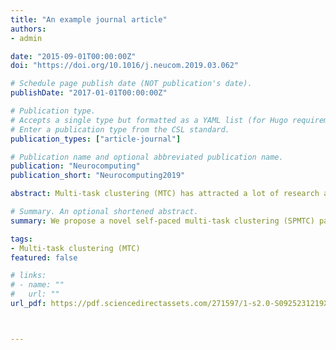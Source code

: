 ```yaml
---
title: "An example journal article"
authors:
- admin

date: "2015-09-01T00:00:00Z"
doi: "https://doi.org/10.1016/j.neucom.2019.03.062"

# Schedule page publish date (NOT publication's date).
publishDate: "2017-01-01T00:00:00Z"

# Publication type.
# Accepts a single type but formatted as a YAML list (for Hugo requirements).
# Enter a publication type from the CSL standard.
publication_types: ["article-journal"]

# Publication name and optional abbreviated publication name.
publication: "Neurocomputing"
publication_short: "Neurocomputing2019"

abstract: Multi-task clustering (MTC) has attracted a lot of research attentions in machine learning due to its ability in utilizing the relationship among different tasks. Despite the success of traditional MTC models, they are either easy to stuck into local optima, or sensitive to outliers and noisy data. To alleviate these problems, we propose a novel self-paced multi-task clustering (SPMTC) paradigm. In detail, SPMTC progressively selects data examples to train a series of MTC models with increasing complexity, thus highly decreases the risk of trapping into poor local optima. Furthermore, to reduce the negative influence of outliers and noisy data, we design a soft version of SPMTC to further improve the clustering performance. The corresponding SPMTC framework can be easily solved by an alternating optimization method. The proposed model is guaranteed to converge and experiments on real data sets have demonstrated its promising results compared with state-of-the-art multi-task clustering methods.

# Summary. An optional shortened abstract.
summary: We propose a novel self-paced multi-task clustering (SPMTC) paradigm to address multi-task clustering with outliers and noisy data.

tags:
- Multi-task clustering (MTC)
featured: false

# links:
# - name: ""
#   url: ""
url_pdf: https://pdf.sciencedirectassets.com/271597/1-s2.0-S0925231219X0020X/1-s2.0-S0925231219304023/main.pdf?X-Amz-Security-Token=IQoJb3JpZ2luX2VjEJj%2F%2F%2F%2F%2F%2F%2F%2F%2F%2FwEaCXVzLWVhc3QtMSJHMEUCIQCuznTcKpN%2BlIfHLvj3%2Fqp69rq0ATzRENb%2FZkXnBK8qNwIgWJbT0dSaEgKWdxFDQVKkQlIYv2GKMGDcfmgNjAFzQs0qvAUI8P%2F%2F%2F%2F%2F%2F%2F%2F%2F%2FARAFGgwwNTkwMDM1NDY4NjUiDLEOu6rX2ySLAyWXBiqQBRBylReA%2F3Ua6XzplFebWvbR2p4HTClR0gNH5zHDUOGGHCEJ6Tm0qHDb9rxQUpsE2MubA4m%2FrM3QSZ02LTwttrjWz8u%2BNgtykB%2BV%2FkpaikqR5IG9nEYHjvnzLmUA5BOilIgFdIcMzjfqnM2zGcqE5OT5LB0ozFphCOKTIHxSIUK6AfMRw2em0yTt5rz7kPfkQwjrUrdQ9lv9Ty9tX0Fs3Wg7kLEWtDf0S5l%2BHje9GzAE0CwS0N%2FeRnWC5TArx11ELdyTek9TdP3OtvzQMFti1ouzqcUxq2dK%2BlGdEp5Sz6ieHZuMzV3b78xzCMe2Q2Qa4no1QLiGzhMNsuYtwA2ZPQRguLqigJvtric4xmh6sX53ErP0PNEj5xChuTQEaNILEGy%2BV1Q9H%2F%2BvsZAzpk4nOozLMoBpeKt5sqdOvHYptbu6nwI6Mn%2BWpERamY3Cbl13D332EOouJGBYUczMQak%2FzjuP7UfyXByPCNQ4QNK7bzcvfzkMbRpzrgEqYFQ6rVI2DITb7aKAG1sdkvS%2F3m1Uid0bMyTFc6bTSTP2lNUhUsVnY8ZqPdlAEm%2FL9n0W3nIrzNpxnMqHbZoZzQq3qCO4aM2q%2BpP4IvQqdlwWzWMHOe3Gzr0iPDbelsD7hcy9i1fJKMdY1rQf0WVxp%2Bp6p5d%2FyPmN%2FEOfX0o5T%2FRqKpLrpaHqjG8GVWa%2Fip5P4gJ9RPpAF2tT7cJH8661JDsi6GgYvSrvO2spKf02BNToJ0sGKAcVchxC6w7QJ1jitT2e3USNARRDPhF8KHEDsfMP2OxdJFEAj01mI%2B%2B7BPiTJosf16isXNT84V1b38AcmecpmDqPrZusrc3RAVwHJ38Zr6l%2FDvvCzlm6UxNtw3xC7%2Bdm6famMP2LurgGOrEBuuSCYQ8xwM6e0JSUn5ZlM0oar4fSNWHYZrWgkdVe5zqWiLY214jeDofuDPj7Vwp8mgVF4P83wFS7BkDwtMbFuGrZdmjnt35VxG0nWRONfp0WJ45sOs9%2FfENugPPhBa2aL%2BptFdX1ZL3VcjGdnI0Gtmc0rySKqzlKauwgttksbwaopkvYDxw2Bv%2F%2BpbZlDd1SA%2BVVqBfYFJ95Mb6UBb9WMq1J7QFF0IqdkCUNa89g46nU&X-Amz-Algorithm=AWS4-HMAC-SHA256&X-Amz-Date=20241015T162400Z&X-Amz-SignedHeaders=host&X-Amz-Expires=300&X-Amz-Credential=ASIAQ3PHCVTYW3CU4RVX%2F20241015%2Fus-east-1%2Fs3%2Faws4_request&X-Amz-Signature=f988f0313e9a1dfb2a1d5a41a5a8da96ca59ee0a3ac3510312299272e474fb99&hash=3ee4d1bddb818a775dae179bcc996c551e243bb8400cc8237df155b97b4e6432&host=68042c943591013ac2b2430a89b270f6af2c76d8dfd086a07176afe7c76c2c61&pii=S0925231219304023&tid=spdf-433c7107-7bf3-431c-91a1-6e77528a2e14&sid=ee44c7ea2aedd44c752be9895962ffd2357egxrqa&type=client&tsoh=d3d3LnNjaWVuY2VkaXJlY3QuY29t&ua=14135a045751545d50&rr=8d31282afc6713cb&cc=us



---
```



